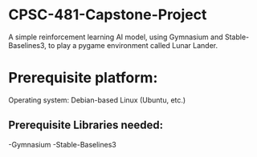 # CPSC-481-Capstone-Project
A simple reinforcement learning AI model, using Gymnasium and Stable-Baselines3, to play a pygame environment called Lunar Lander.

# Prerequisite platform:
Operating system: Debian-based Linux (Ubuntu, etc.)

## Prerequisite Libraries needed:
-Gymnasium
-Stable-Baselines3
